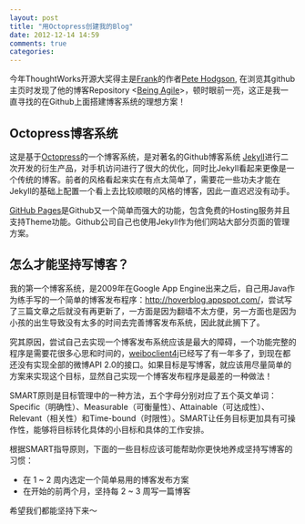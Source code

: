 ```yaml
---
layout: post
title: "用Octopress创建我的Blog"
date: 2012-12-14 14:59
comments: true
categories: 
---
```


今年ThoughtWorks开源大奖得主是[Frank](https://github.com/moredip/Frank)的作者[Pete Hodgson](https://github.com/moredip), 在浏览其github主页时发现了他的博客Repository <[Being Agile](https://github.com/moredip/blog.thepete.net)>，顿时眼前一亮，这正是我一直寻找的在Github上面搭建博客系统的理想方案！

## Octopress博客系统

这是基于[Octopress](https://github.com/imathis/octopress)的一个博客系统，是对著名的Github博客系统 [Jekyll](https://github.com/mojombo/jekyll)进行二次开发的衍生产品，对手机访问进行了很大的优化，同时比Jekyll看起来更像是一个传统的博客。前者的风格看起来实在有点太简单了，需要花一些功夫才能在Jekyll的基础上配置一个看上去比较顺眼的风格的博客，因此一直迟迟没有动手。

[GitHub Pages](http://pages.github.com/)是Github又一个简单而强大的功能，包含免费的Hosting服务并且支持Theme功能。Github公司自己也使用Jekyll作为他们网站大部分页面的管理方案。

## 怎么才能坚持写博客？

我的第一个博客系统，是2009年在Google App Engine出来之后，自己用Java作为练手写的一个简单的博客发布程序：<http://hoverblog.appspot.com/>，尝试写了三篇文章之后就没有再更新了，一方面是因为翻墙不太方便，另一方面也是因为小孩的出生导致没有太多的时间去完善博客发布系统，因此就此搁下了。

究其原因，尝试自己去实现一个博客发布系统应该是最大的障碍，一个功能完整的程序是需要花很多心思和时间的，[weiboclient4j](https://github.com/hoverruan/weiboclient4j)已经写了有一年多了，到现在都还没有实现全部的微博API 2.0的接口。如果目标是写博客，就应该用尽量简单的方案来实现这个目标，显然自己实现一个博客发布程序是最差的一种做法！

SMART原则是目标管理中的一种方法，五个字母分别对应了五个英文单词：Specific（明确性）、Measurable（可衡量性）、Attainable（可达成性）、Relevant（相关性）和Time-bound（时限性）。SMART让任务目标更加具有可操作性，能够将目标转化具体的小目标和具体的工作安排。

根据SMART指导原则，下面的一些目标应该可能帮助你更快地养成坚持写博客的习惯：

- 在 1 ~ 2 周内选定一个简单易用的博客发布方案
- 在开始的前两个月，坚持每 2 ~ 3 周写一篇博客

希望我们都能坚持下来～